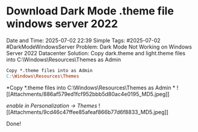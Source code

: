 # Download Dark Mode .theme file windows server 2022

Date and Time: 2025-07-02 22:39
Simple Tags: #2025-07-02 #DarkModeWindowsServer
Problem: Dark Mode Not Working on Windows Server 2022 Datacenter
Solution: Copy dark.theme and light.theme files into C:\Windows\Resources\Themes as Admin

```makefile
Copy *.theme files into as Admin
C:\Windows\Resources\Themes
```

*Copy *.theme files into C:\Windows\Resources\Themes as Admin *
![[Attachments/886af579ed1fcf952bbb5d80ac4e0195_MD5.jpeg]]

*enable in Personalization -> Themes*
![[Attachments/9cd46c47ffee85afeaf866b77d6f8833_MD5.jpeg]]

Done!




